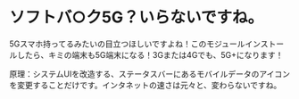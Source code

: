 # ソフトバ○ク5G？いらないですね。

5Gスマホ持ってるみたいの目立つほしいですよね！このモジュールインストールしたら、キミの端末も5G端末になる！3Gまたは4Gでも、5G+になります！

原理：システムUIを改造する、ステータスバーにあるモバイルデータのアイコンを変更することだけです。インタネットの速さは元々と、変わらないですね。
